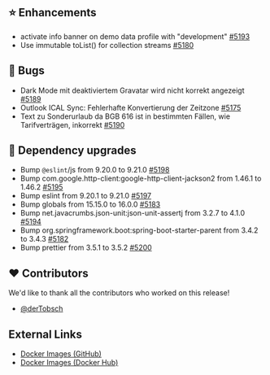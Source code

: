 ## ⭐ Enhancements

- activate info banner on demo data profile with "development" [#5193](https://github.com/urlaubsverwaltung/urlaubsverwaltung/pull/5193)
- Use immutable toList() for collection streams [#5180](https://github.com/urlaubsverwaltung/urlaubsverwaltung/pull/5180)

## 🐞 Bugs

- Dark Mode mit deaktiviertem Gravatar wird nicht korrekt angezeigt [#5189](https://github.com/urlaubsverwaltung/urlaubsverwaltung/issues/5189)
- Outlook ICAL Sync: Fehlerhafte Konvertierung der Zeitzone [#5175](https://github.com/urlaubsverwaltung/urlaubsverwaltung/issues/5175)
- Text zu Sonderurlaub da BGB 616 ist in bestimmten Fällen, wie Tarifverträgen, inkorrekt [#5190](https://github.com/urlaubsverwaltung/urlaubsverwaltung/issues/5190)

## 🔨 Dependency upgrades

- Bump `@eslint`/js from 9.20.0 to 9.21.0 [#5198](https://github.com/urlaubsverwaltung/urlaubsverwaltung/pull/5198)
- Bump com.google.http-client:google-http-client-jackson2 from 1.46.1 to 1.46.2 [#5195](https://github.com/urlaubsverwaltung/urlaubsverwaltung/pull/5195)
- Bump eslint from 9.20.1 to 9.21.0 [#5197](https://github.com/urlaubsverwaltung/urlaubsverwaltung/pull/5197)
- Bump globals from 15.15.0 to 16.0.0 [#5183](https://github.com/urlaubsverwaltung/urlaubsverwaltung/pull/5183)
- Bump net.javacrumbs.json-unit:json-unit-assertj from 3.2.7 to 4.1.0 [#5194](https://github.com/urlaubsverwaltung/urlaubsverwaltung/pull/5194)
- Bump org.springframework.boot:spring-boot-starter-parent from 3.4.2 to 3.4.3 [#5182](https://github.com/urlaubsverwaltung/urlaubsverwaltung/pull/5182)
- Bump prettier from 3.5.1 to 3.5.2 [#5200](https://github.com/urlaubsverwaltung/urlaubsverwaltung/pull/5200)

## ❤️ Contributors

We'd like to thank all the contributors who worked on this release!

- [@derTobsch](https://github.com/derTobsch)
## External Links

- [Docker Images (GitHub)](https://github.com/urlaubsverwaltung/urlaubsverwaltung/pkgs/container/urlaubsverwaltung%2Furlaubsverwaltung)
- [Docker Images (Docker Hub)](https://hub.docker.com/r/urlaubsverwaltung/urlaubsverwaltung)
